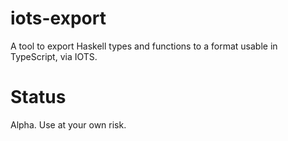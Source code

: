 # iots-export

A tool to export Haskell types and functions to a format usable in TypeScript,
via IOTS.

# Status

Alpha. Use at your own risk.
